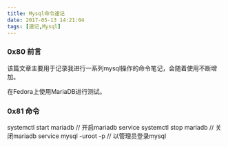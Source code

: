 ```yaml
---
title: Mysql命令速记
date: 2017-05-13 14:21:04
tags: [速记,Mysql]
---
```


### 0x80 前言
该篇文章主要用于记录我进行一系列mysql操作的命令笔记，会随着使用不断增加。

在Fedora上使用MariaDB进行测试。

### 0x81 命令
systemctl start mariadb // 开启mariadb service
systemctl stop mariadb // 关闭mariadb service
mysql -uroot -p // 以管理员登录mysql

